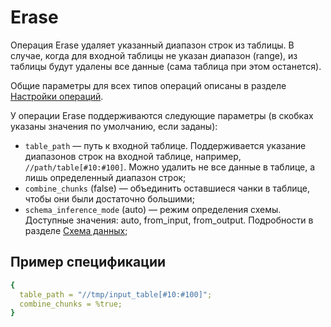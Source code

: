 # Erase

Операция Erase удаляет указанный диапазон строк из таблицы. В случае, когда для входной таблицы не указан диапазон (range), из таблицы будут удалены все данные (сама таблица при этом останется).

Общие параметры для всех типов операций описаны в разделе [Настройки операций](../../../../user-guide/data-processing/operations/operations-options.md).

У операции Erase поддерживаются следующие параметры (в скобках указаны значения по умолчанию, если заданы):

* `table_path` — путь к входной таблице. Поддерживается указание диапазонов строк на входной таблице, например, `//path/table[#10:#100]`. Можно удалить не все данные в таблице, а лишь определенный диапазон строк;
* `combine_chunks` (false) — объединить оставшиеся чанки в таблице, чтобы они были достаточно большими;
* `schema_inference_mode` (auto) — режим определения схемы. Доступные значения: auto, from_input, from_output. Подробности в разделе [Cхема данных](../../storage/static-schema.md#schema_inference);

## Пример спецификации

```yaml
{
  table_path = "//tmp/input_table[#10:#100]";
  combine_chunks = %true;
}
```

